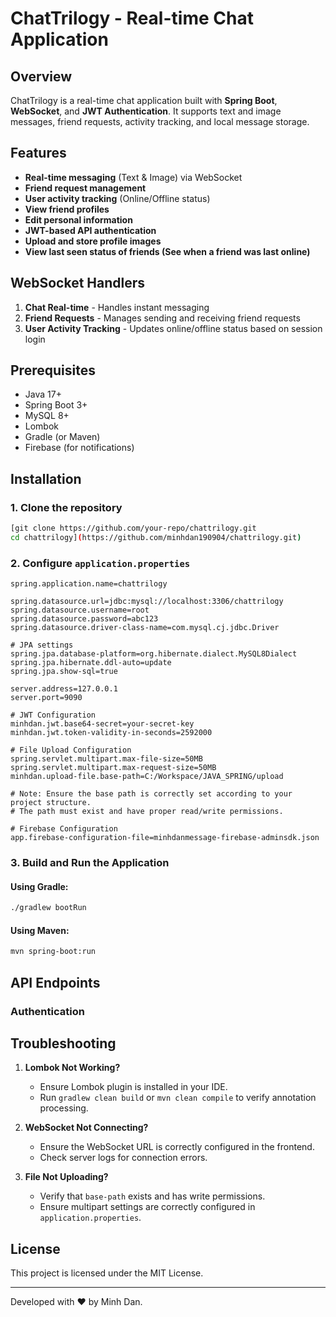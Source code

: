 # ChatTrilogy - Real-time Chat Application

## Overview
ChatTrilogy is a real-time chat application built with **Spring Boot**, **WebSocket**, and **JWT Authentication**. It supports text and image messages, friend requests, activity tracking, and local message storage.

## Features
- **Real-time messaging** (Text & Image) via WebSocket
- **Friend request management**
- **User activity tracking** (Online/Offline status)
- **View friend profiles**
- **Edit personal information**
- **JWT-based API authentication**
- **Upload and store profile images**
- **View last seen status of friends (See when a friend was last online)**

## WebSocket Handlers
1. **Chat Real-time** - Handles instant messaging
2. **Friend Requests** - Manages sending and receiving friend requests
3. **User Activity Tracking** - Updates online/offline status based on session login

## Prerequisites
- Java 17+
- Spring Boot 3+
- MySQL 8+
- Lombok
- Gradle (or Maven)
- Firebase (for notifications)

## Installation
### 1. Clone the repository
```sh
[git clone https://github.com/your-repo/chattrilogy.git
cd chattrilogy](https://github.com/minhdan190904/chattrilogy.git)
```

### 2. Configure `application.properties`
```properties
spring.application.name=chattrilogy

spring.datasource.url=jdbc:mysql://localhost:3306/chattrilogy
spring.datasource.username=root
spring.datasource.password=abc123
spring.datasource.driver-class-name=com.mysql.cj.jdbc.Driver

# JPA settings
spring.jpa.database-platform=org.hibernate.dialect.MySQL8Dialect
spring.jpa.hibernate.ddl-auto=update
spring.jpa.show-sql=true

server.address=127.0.0.1
server.port=9090

# JWT Configuration
minhdan.jwt.base64-secret=your-secret-key
minhdan.jwt.token-validity-in-seconds=2592000

# File Upload Configuration
spring.servlet.multipart.max-file-size=50MB
spring.servlet.multipart.max-request-size=50MB
minhdan.upload-file.base-path=C:/Workspace/JAVA_SPRING/upload

# Note: Ensure the base path is correctly set according to your project structure.
# The path must exist and have proper read/write permissions.

# Firebase Configuration
app.firebase-configuration-file=minhdanmessage-firebase-adminsdk.json
```

### 3. Build and Run the Application
#### Using Gradle:
```sh
./gradlew bootRun
```
#### Using Maven:
```sh
mvn spring-boot:run
```

## API Endpoints
### Authentication

## Troubleshooting
1. **Lombok Not Working?**
   - Ensure Lombok plugin is installed in your IDE.
   - Run `gradlew clean build` or `mvn clean compile` to verify annotation processing.

2. **WebSocket Not Connecting?**
   - Ensure the WebSocket URL is correctly configured in the frontend.
   - Check server logs for connection errors.

3. **File Not Uploading?**
   - Verify that `base-path` exists and has write permissions.
   - Ensure multipart settings are correctly configured in `application.properties`.

## License
This project is licensed under the MIT License.

---
Developed with ❤️ by Minh Dan.
